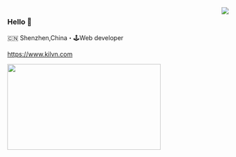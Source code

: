 <img align="right" src="https://github-readme-stats.vercel.app/api?username=kilvn&show_icons=true&icon_color=805AD5&text_color=718096&bg_color=ffffff&hide_title=true&show_owner=true" />

### Hello 👋

🇨🇳 Shenzhen,China・🕹Web developer

https://www.kilvn.com

<img align="center" src="https://media.tenor.com/S5qCffxIFdUAAAAC/the-muppet-kermit-the-frog.gif" width="349" height="195" />
